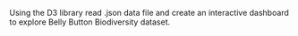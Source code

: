 Using the D3 library read .json data file and create an interactive dashboard to explore Belly Button Biodiversity dataset.
